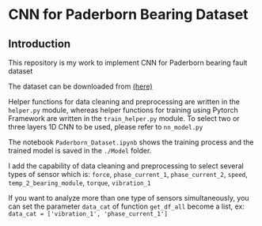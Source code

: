 # CNN for Paderborn Bearing Dataset
## Introduction
This repository is my work to implement CNN for Paderborn bearing fault dataset

The dataset can be downloaded from [(here)](https://mb.uni-paderborn.de/kat/forschung/datacenter/bearing-datacenter)

Helper functions for data cleaning and preprocessing are written in the `helper.py` module, whereas helper functions for training using Pytorch Framework are written in the `train_helper.py` module. To select two or three layers 1D CNN to be used, please refer to `nn_model.py`

The notebook `Paderborn_Dataset.ipynb` shows the training process and the trained model is saved in the `./Model` folder.

I add the capability of data cleaning and preprocessing to select several types of sensor which is:
`force`, `phase_current_1`, `phase_current_2`, `speed`, `temp_2_bearing_module`, `torque`, `vibration_1`

If you want to analyze more than one type of sensors simultaneously, you can set the parameter `data_cat` of function `get_df_all` become a list,
ex: `data_cat = ['vibration_1', 'phase_current_1']`
